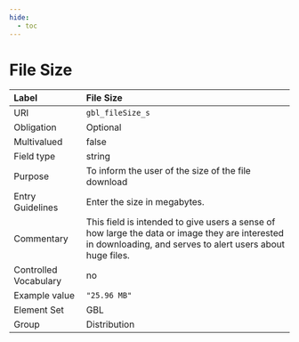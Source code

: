 ```yaml
---
hide:
  - toc
---
```


# File Size

| Label                 | File Size |
|:----------------------|:----------|
| URI                   | `gbl_fileSize_s` |
| Obligation            | Optional |
| Multivalued           | false |
| Field type            | string |
| Purpose               | To inform the user of the size of the file download |
| Entry Guidelines      | Enter the size in megabytes. |
| Commentary            | This field is intended to give users a sense of how large the data or image they are interested in downloading, and serves to alert users about huge files. |
| Controlled Vocabulary | no |
| Example value         | `"25.96 MB"` |
| Element Set           | GBL |
| Group                 | Distribution |
